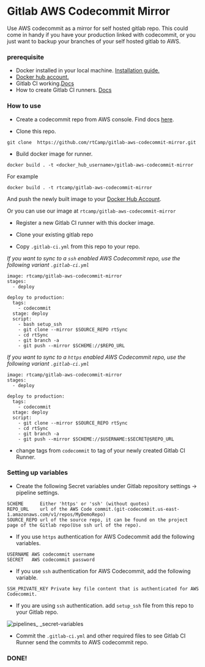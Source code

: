 # Gitlab AWS Codecommit Mirror
Use AWS codecommit as a mirror for self hosted gitlab repo. This could come in handy if you have your production linked with codecommit, or you just want to backup your branches of your self hosted gitlab to AWS.


### prerequisite
* Docker installed in your local machine. [Installation guide.](https://docs.docker.com/engine/installation/)
* [Docker hub account.](https://hub.docker.com)
* Gitlab CI working.[Docs](https://about.gitlab.com/gitlab-ci/)
* How to create Gitlab CI runners. [Docs](https://docs.gitlab.com/ee/ci/runners/README.html)

### How to use
* Create a codecommit repo from AWS console. Find docs [here](http://docs.aws.amazon.com/codecommit/latest/userguide/setting-up-gc.html).

* Clone this repo.
```
git clone  https://github.com/rtCamp/gitlab-aws-codecommit-mirror.git
```

* Build docker image for runner.
```
docker build . -t <docker_hub_username>/gitlab-aws-codecommit-mirror
```
For example 
```
docker build . -t rtcamp/gitlab-aws-codecommit-mirror
```
And push the newly built image to your [Docker Hub Account](https://hub.docker.com).

Or you can use our image at `rtcamp/gitlab-aws-codecommit-mirror`

* Register a new Gitlab CI runner with this docker image.

* Clone your existing gitlab repo
* Copy `.gitlab-ci.yml` from this repo to your repo.

_If you want to sync to a `ssh` enabled AWS Codecommit repo, use the following variant `.gitlab-ci.yml`_
```
image: rtcamp/gitlab-aws-codecommit-mirror
stages:
  - deploy

deploy to production:
  tags:
    - codecommit
  stage: deploy
  script:
    - bash setup_ssh
    - git clone --mirror $SOURCE_REPO rtSync
    - cd rtSync
    - git branch -a
    - git push --mirror $SCHEME://$REPO_URL
```
_If you want to sync to a `https` enabled AWS Codecommit repo, use the following variant `.gitlab-ci.yml`_
```
image: rtcamp/gitlab-aws-codecommit-mirror
stages:
  - deploy

deploy to production:
  tags:
    - codecommit
  stage: deploy
  script:
    - git clone --mirror $SOURCE_REPO rtSync
    - cd rtSync
    - git branch -a
    - git push --mirror $SCHEME://$USERNAME:$SECRET@$REPO_URL
```

* change tags from `codecommit` to tag of your newly created Gitlab CI Runner.

### Setting up variables

* Create the following Secret variables under Gitlab repository settings -> pipeline settings.
```
SCHEME	    Either 'https' or 'ssh' (without quotes)
REPO_URL    url of the AWS Code commit.(git-codecommit.us-east-1.amazonaws.com/v1/repos/MyDemoRepo)
SOURCE_REPO url of the source repo, it can be found on the project page of the Gitlab repo(Use ssh url of the repo). 
```
* If you use `https` authentication for AWS Codecommit add the following variables.
```
USERNAME AWS codecommit username
SECRET	 AWS codecommit password
```
* If you use `ssh` authentication for AWS Codecommit, add the following variable.
```
SSH_PRIVATE_KEY Private key file content that is authenticated for AWS Codecommit.
```
* If you are using `ssh` authentication. add `setup_ssh` file from this repo to your Gitlab repo.

![pipelines_ _secret-variables](https://user-images.githubusercontent.com/1140051/28919881-13c10aac-786d-11e7-99cb-a1ee9759ad8e.png)
* Commit the `.gitlab-ci.yml` and other required files to see Gitlab CI Runner send the commits to AWS codecommit repo.

### DONE!
